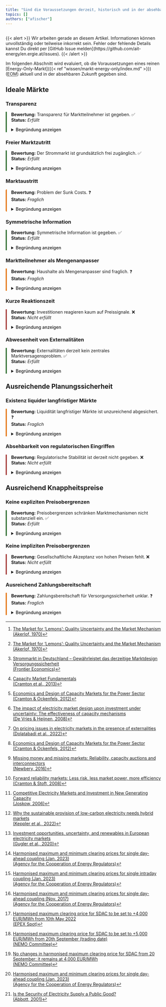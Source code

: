 ```yaml
---
title: "Sind die Voraussetzungen derzeit, historisch und in der absehbaren Zukunft hinreichend erfüllt?"
topics: []
authors: ["afischer"]
---
```


<br>
{{< alert >}}
Wir arbeiten gerade an diesem Artikel. Informationen können unvollständig oder teilweise inkorrekt sein. Fehler oder fehlende Details kannst Du direkt per [GitHub Issue melden](https://github.com/ait-energy/en.ergie.at/issues).
{{< /alert >}}

Im folgenden Abschnitt wird evaluiert, ob die Voraussetzungen eines reinen [Energy-Only-Markt]({{< ref "wissen/markt-energy-only/index.md" >}}) (<abbr title="Energy-Only-Markt">EOM</abbr>) aktuell und in der absehbaren Zukunft gegeben sind.

## Ideale Märkte

### Transparenz

<div style="border-left: 4px solid #3c763d; padding-left: 1em; margin-bottom: 1.5em;">

**Bewertung:** Transparenz für Marktteilnehmer ist gegeben. ✅  
**Status:** *Erfüllt*

<details>
<summary><span style="cursor: pointer; font-weight: 500;">Begründung anzeigen</span></summary>

Transparenz über existierende Anbieter, die derzeitige und zukünftige Nachfrage, Wetterlage etc. sind für Marktteilnehmer sehr gut einsehbar.  
Darüber hinaus handelt es sich bei Strom um ein sehr homogenes Gut, wodurch Unsicherheiten bezüglich der Qualität de-facto eliminiert sind und nicht Grund für ein potenzielles Marktversagen durch adverse Selektion oder Informationsasymmetrie im Sinne von [^1] sein können.

</details>
</div>


### Freier Marktzutritt

<div style="border-left: 4px solid #3c763d; padding-left: 1em; margin-bottom: 1.5em;">

**Bewertung:** Der Strommarkt ist grundsätzlich frei zugänglich. ✅  
**Status:** *Erfüllt*

<details>
<summary><span style="cursor: pointer; font-weight: 500;">Begründung anzeigen</span></summary>

Die Barriere für die Errichtung von zusätzlichen Kapazitäten für etablierte Anbieter scheint überwindbar.  
Ebenso scheinen kaum signifikante Eintrittsbarrieren für neue Anbieter zu bestehen.  
Vor allem im Bereich der Erneuerbaren (z.B. Wind und PV) haben sich in den letzten Jahren eine Vielzahl von Akteuren etabliert.

</details>
</div>



### Marktaustritt

<div style="border-left: 4px solid #e67e22; padding-left: 1em; margin-bottom: 1.5em; border-radius: 4px;">

**Bewertung:** Problem der Sunk Costs. ❓  
**Status:** *Fraglich*

<details>
<summary><span style="cursor: pointer; font-weight: 500;">Begründung anzeigen</span></summary>

Der Bau von Kraftwerken ist mit signifikanten versunkenen Kosten verbunden, ein großer Teil der Kosten ist ‚irreversibel‘. In Kombination mit fehlender Planungssicherheit können Sunk Costs somit hinderlich sein für Investitionen.

</details>
</div>


### Symmetrische Information

<div style="border-left: 4px solid #3c763d; padding-left: 1em; margin-bottom: 1.5em;">

**Bewertung:** Symmetrische Information ist gegeben. ✅  
**Status:** *Erfüllt*

<details>
<summary><span style="cursor: pointer; font-weight: 500;">Begründung anzeigen</span></summary>

Transparenz über existierende Anbieter, die derzeitige und zukünftige Nachfrage, Wetterlage etc. sind für Marktteilnehmer sehr gut einsehbar.  
Darüber hinaus handelt es sich bei Strom um ein sehr homogenes Gut, wodurch Unsicherheiten bezüglich der Qualität de-facto eliminiert sind und nicht Grund für ein potenzielles Marktversagen durch adverse Selektion oder Informationsasymmetrie im Sinne von [^1] sein können.

</details>
</div>



### Marktteilnehmer als Mengenanpasser

<div style="border-left: 4px solid #e67e22; padding-left: 1em; margin-bottom: 1.5em;">

**Bewertung:** Haushalte als Mengenanpasser sind fraglich. ❓  
**Status:** *Fraglich*

<details>
<summary><span style="cursor: pointer; font-weight: 500;">Begründung anzeigen</span></summary>

Haushalte besitzen nur unzureichend Flexibilität und Kenntnis über ihren tatsächlichen Verbrauch, können nur in sehr begrenztem Ausmaß über den Verbrauch (zu den relevanten Zeiten) entscheiden. Unelastische Nachfrage begünstigt auch Marktmissbrauch, da durch eine unelastische Nachfrage die Effekte von hohen Preisen und somit der Anreiz zu Marktmissbrauch deutlich höher ist. [^2] Darüber hinaus kann argumentiert werden, dass eine unelastische Nachfrage zu einer ineffizienten Bereithaltung von Kapazitäten führt [^3], [^4].  
Im Hinblick auf die Öffentliches-Gut Problematik könnte zusätzlich der Fall sein, dass für diese (Über-) kapazitäten keine Ausreichende Zahlungsbereitschaft besteht.  
Unelastische Nachfrage stellt möglicherweise ein Problem für die langfristig effiziente Versorgung mit ausreichend Kapazität dar, weil dadurch für einzelne Stunden zu wenig Kapazität vorhanden ist und das zu einem Blackout führt oder, anders formuliert, eine unelastische Nachfrage zur Vorhaltung von hohen (über?) Kapazitäten führt und damit ein relativ teures System produziert.

</details>
</div>


### Kurze Reaktionszeit

<div style="border-left: 4px solid #a94442; padding-left: 1em; margin-bottom: 1.5em;">

**Bewertung:** Investitionen reagieren kaum auf Preissignale. ❌  
**Status:** *Nicht erfüllt*

<details>
<summary><span style="cursor: pointer; font-weight: 500;">Begründung anzeigen</span></summary>

Für den Bau von (für die Versorgungssicherheit relevanten) Kraftwerkskapazitäten wie Gaskraftwerke oder Pumpspeicher bestehen lange Vorlaufzeiten für umweltrechtliche Genehmigungen, Standortsicherung, Sicherung der Finanzierung, etc. und benötigt hohe Investitionsvolumen. Um Anreize für Investitionen auf Basis der erwartbaren Preise zu sichern, braucht es daher Planungssicherheit.  
Daher können Marktteilnehmer mit nur sehr unzureichend auf beobachtbare Preissignale reagieren. Investitionen sind durch lange Amortisationszyklen charakterisiert, daher sind für Investitionsentscheidungen die zukünftig erwartbaren Preise eher relevant als die derzeit am Markt beobachtbaren. [^5]

</details>
</div>



### Abwesenheit von Externalitäten

<div style="border-left: 4px solid #3c763d; padding-left: 1em; margin-bottom: 1.5em;">

**Bewertung:** Externalitäten derzeit kein zentrales Marktversagensproblem. ✅  
**Status:** *Erfüllt*

<details>
<summary><span style="cursor: pointer; font-weight: 500;">Begründung anzeigen</span></summary>

Bei der Stromerzeugung sind eine Reihe von Externalitäten zu nennen, jedoch sind diese entweder bereits internalisiert oder verursachen keine derart großes Marktversagen, das zu einem vollständigen Versagen des EOMs führen würde.  
Zunächst scheint die negative Externalität von Treibhausgas-Emissionen höchst relevant. Für diese Externalität existieren jedoch Mechanismen, um die Schäden zu internalisieren (z.B. EU-ETS) und ökonomische Effizienz damit wieder herzustellen.  
Weitere Externalitäten betreffen die nicht-Konvexität von Produktionsmöglichkeiten. Bei thermischen Kraftwerken ergeben sich diese aus Start-, Stillstandskosten bzw. den daraus resultierenden Einschränkungen in den Produktionsmöglichkeiten, siehe [^6].

</details>
</div>


## Ausreichende Planungssicherheit

### Existenz liquider langfristiger Märkte

<div style="border-left: 4px solid #e67e22; padding-left: 1em; margin-bottom: 1.5em;">

**Bewertung:** Liquidität langfristiger Märkte ist unzureichend abgesichert. ❓  
**Status:** *Fraglich*

<details>
<summary><span style="cursor: pointer; font-weight: 500;">Begründung anzeigen</span></summary>

Grundsätzlich bieten Forward Märkte ausreichend Liquidität für die kommenden 1–5 Jahre. Jedoch sind Investitionen im Stromsektor mit sehr langen Amortisationszyklen (20–30 Jahre) verbunden. Fraglich ist, ob Forward-Märkte auch im Hinblick auf die typischen Amortisationszyklen genügend Investitionssicherheit und Risiko-Hedging ermöglichen.  
Typische Produkte auf Forward Märkten umfassen ‚Baseload‘ und ‚Peak‘, wobei das Peak-Produkt eine Lieferung im Zeitraum 8–20:00 an Wochentagen umfasst und daher nicht mit Spitzenzeiten im Sinne von ein paar hundert Stunden im Jahr übereinstimmt.  
Vor diesem Hintergrund existiert kein expliziter langfristiger Markt für Spitzenlastkraftwerke.  
[^4] bringen das Problem bezüglich der Fristigkeiten auf den Punkt: Während der Aufbau von Kapazitäten einen Zeitraum von mehreren Jahren benötigt, können in der kurzen Frist potenzielle Blackouts/Versorgungsengpässe zu sehr hohen Kosten führen.  
Weitere Literatur einbauen: [^7], [^8], [^9], Struktur von [^10] verwenden, Hogan 1993 checken. Gute Zusammenfassung [^11].

</details>
</div>


### Absehbarkeit von regulatorischen Eingriffen

<div style="border-left: 4px solid #a94442; padding-left: 1em; margin-bottom: 1.5em;">

**Bewertung:** Regulatorische Stabilität ist derzeit nicht gegeben. ❌  
**Status:** *Nicht erfüllt*

<details>
<summary><span style="cursor: pointer; font-weight: 500;">Begründung anzeigen</span></summary>

Geopolitische Verwerfungen (Ukraine-Krieg) haben zu Diskussionen rund um Änderungen des Markt-Designs geführt und teilweise signifikante Markteingriffe bewirkt. Beispiel dafür ist die Abschöpfung von Übergewinnen für EE-Erzeuger in Österreich oder der iberische Gaspreisdeckel.  
Zudem besteht Unsicherheit über die Erwünschtheit von (vorwiegend fossilen) Kapazitäten für Versorgungssicherheit in Zukunft. Historisch betrachtet gab es in den letzten Jahren viele Änderungen in umweltpolitischer Hinsicht.  
Auf Basis dieser Erfahrung und unter Berücksichtigung der politischen Ziele (Klimaneutralität EU bis 2050, bzw. Österreich 2040) sind regulatorische Änderungen zu erwarten – und in ihrer Auswirkung tendenziell unvorhersehbar.  
Darüber hinaus führt die potenzielle Einführung von KMs im eigenen Land möglicherweise zur Zurückhaltung von Investitionen, wenn diese KMs bestehende Anlagen nicht inkludieren.

</details>
</div>


## Ausreichend Knappheitspreise

### Keine expliziten Preisobergrenzen

<div style="border-left: 4px solid #3c763d; padding-left: 1em; margin-bottom: 1.5em;">

**Bewertung:** Preisobergrenzen schränken Marktmechanismen nicht substanziell ein. ✅  
**Status:** *Erfüllt*

<details>
<summary><span style="cursor: pointer; font-weight: 500;">Begründung anzeigen</span></summary>

Diese Voraussetzung kann tendenziell als erfüllt angesehen werden. Auf den Spot-Märkten bestehen zwar explizite Preisobergrenzen von €4.000 €/MWh im Single Day Ahead Coupling (SDAC) sowie 9.999 €/MWh im Single Intraday Coupling (SIDC) [^12], [^13].  
Gemessen am durchschnittlichen Preisniveau sind diese Obergrenzen jedoch relativ hoch (im Rekordjahr 2022 lag der maximale Day-ahead-Preis in der Gebotszone AT bei 919,64 €/MWh). In diesem Zusammenhang werden die Preisobergrenzen eher aus praktischen Gründen eingesetzt – z. B. zur Begrenzung von Miss-Trades oder Sicherheitshinterlegungen – und weniger, um ein gesellschaftlich/politisch akzeptables Preisniveau vorwegzunehmen.

Zusätzlich sind diese Preisobergrenzen dynamisch. In einer ursprünglichen Fassung [^14] wurde die Preisobergrenze automatisch um 1.000 €/MWh erhöht, sobald 60 % des Wertes in einer oder mehreren Gebotszonen in einer Stunde erreicht wurden. Dies geschah am 4. April 2022 in Frankreich, wo der Preis der Day-ahead-Auktion das Niveau von 2.700 €/MWh überstieg. Infolgedessen wurde die Preisobergrenze von (damals geltenden) 3.000 €/MWh auf 4.000 €/MWh angehoben [^15].

Am 17. August kam es erneut zu Preisspitzen in den baltischen Märkten, wobei die Obergrenze von 4.000 €/MWh erreicht wurde. Dies hätte eine Anhebung der Obergrenze auf 5.000 €/MWh fünf Wochen danach zur Folge gehabt [^16]. Auf Ansuchen der TSOs wurde der Automatismus jedoch ausgesetzt, um das Signal steigender Preise im Kontext der Energiekrise zu vermeiden [^17]. Daraufhin kam es zur Konsultation des Automatismus sowie einer Anpassung [^12].  
Demzufolge werden Preise um 500 €/MWh erhöht, wenn der Preis 70 % der Obergrenze in zumindest zwei Zeitintervallen an zumindest zwei Tagen überschreitet.

</details>
</div>


### Keine impliziten Preisobergrenzen

<div style="border-left: 4px solid #a94442; padding-left: 1em; margin-bottom: 1.5em;">

**Bewertung:** Gesellschaftliche Akzeptanz von hohen Preisen fehlt. ❌  
**Status:** *Nicht erfüllt*

<details>
<summary><span style="cursor: pointer; font-weight: 500;">Begründung anzeigen</span></summary>

Politisch/gesellschaftliche Akzeptanz von hohen Preisen im Energy-Only-Markt muss gegeben sein. Diese Voraussetzung ist tendenziell nicht gegeben:

- Im Zuge der Energiekrise kamen starke politische Signale, Preisspitzen zu vermeiden und den Knappheitssignalen des Marktes zuvorzukommen (xxx zitieren)
- Es gibt indirekte regulatorische Eingriffe, die entweder preisdämpfend wirken oder implizite Preisobergrenzen bedeuten. Zum Beispiel kann die Einführung von Kapazitätsmechanismen (je nach Ausgestaltung) in Nachbarländern preisdämpfend wirken, da der Stromsektor durch sehr starke Vernetzung und damit hohe Preiskonvergenz gekennzeichnet ist.

</details>
</div>


### Ausreichend Zahlungsbereitschaft

<div style="border-left: 4px solid #e67e22; padding-left: 1em; margin-bottom: 1.5em;">

**Bewertung:** Zahlungsbereitschaft für Versorgungssicherheit unklar. ❓  
**Status:** *Fraglich*

<details>
<summary><span style="cursor: pointer; font-weight: 500;">Begründung anzeigen</span></summary>

Ausreichend Zahlungsbereitschaft (für ausreichend Kapazität zur Versorgungssicherheit) scheint nicht gesichert erfüllt zu sein.  
Es wurde bereits festgehalten, dass die Stromnachfrage in weiten Teilen unflexibel bzw. unelastisch ist. Unelastische Nachfrage kann prinzipiell als Ausdruck hoher Zahlungsbereitschaft gewertet werden, schließlich treten dadurch Preisspitzen öfter auf, wodurch es zu einem höheren Deckungsbeitrag für marginale Kraftwerke kommt.  
Im Fall von Strom ist das jedoch eher eine Folge von unzureichender Flexibilität, Steuerungsmöglichkeiten oder Kenntnis über den Preis zum jeweiligen Zeitpunkt und weniger Ausdruck einer hohen Zahlungsbereitschaft.  
Es könnte eher das Gegenteil der Fall sein, da Versorgungssicherheit den Charakter eines öffentlichen Guts aufweist und somit eine mangelnde Zahlungsbereitschaft vorhanden ist [^18].

</details>
</div>


<!-- Fußnoten -->

[^1]: [The Market for ‘Lemons’: Quality Uncertainty and the Market Mechanism  
(Akerlof, 1970)](https://doi.org/10.2307/1879431)

[^2]: [Strommarkt in Deutschland – Gewährleistet das derzeitige Marktdesign Versorgungssicherheit  
(Frontier Economics)](https://www.frontier-economics.com/media/pxbdnenr/20171006_stommarkt-in-deutschland-gewaehrleistet-das-derzeitige-marktdesign-versorgungssicherheit_frontier.pdf)

[^3]: [Capacity Market Fundamentals  
(Cramton et al., 2013)](https://doi.org/10.5547/2160-5890.2.2.2)

[^4]: [Economics and Design of Capacity Markets for the Power Sector  
(Cramton & Ockenfels, 2012)](https://doi.org/10.1007/s12398-012-0084-2)

[^5]: [The impact of electricity market design upon investment under uncertainty: The effectiveness of capacity mechanisms  
(De Vries & Heijnen, 2008)](https://doi.org/10.1016/j.jup.2007.12.002)

[^6]: [On pricing issues in electricity markets in the presence of externalities  
(Dolatabadi et al., 2022)](https://doi.org/10.1016/j.energy.2022.123273)

[^7]: [Missing money and missing markets: Reliability, capacity auctions and interconnectors  
(Newbery, 2016)](https://doi.org/10.1016/j.enpol.2015.10.028)

[^8]: [Forward reliability markets: Less risk, less market power, more efficiency  
(Cramton & Stoft, 2008)](https://doi.org/10.1016/j.jup.2008.01.007)

[^9]: [Competitive Electricity Markets and Investment in New Generating Capacity  
(Joskow, 2006)](https://doi.org/10.2139/ssrn.902005)

[^10]: [Why the sustainable provision of low-carbon electricity needs hybrid markets  
(Keppler et al., 2022)](https://doi.org/10.1016/j.enpol.2022.113273)

[^11]: [Investment opportunities, uncertainty, and renewables in European electricity markets  
(Gugler et al., 2020)](https://doi.org/10.1016/j.eneco.2019.104575)

[^12]: [Harmonised maximum and minimum clearing prices for single day-ahead coupling (Jan. 2023)  
(Agency for the Cooperation of Energy Regulators)](https://www.nemo-committee.eu/assets/files/ACER%20Decision%2001-2023%20on%20HMMCP%20SDAC%20-%20Annex%201-ac8ad8689e50f1338ecbef2cb1239bb2.pdf)

[^13]: [Harmonised maximum and minimum clearing prices for single intraday coupling (Jan. 2023)  
(Agency for the Cooperation of Energy Regulators)](https://www.nemo-committee.eu/assets/files/ACER%20Decision%2002-2023%20on%20HMMCP%20SIDC%20-%20Annex%201-6ef85fb4e7ab3780d8df0c1d0a68334c.pdf)

[^14]: [Harmonised maximum and minimum clearing prices for single day-ahead coupling (Nov. 2017)  
(Agency for the Cooperation of Energy Regulators)](https://www.nemo-committee.eu/assets/files/Annex%20I_ACER%20DA%20MAX-MIN-d4974421d5ed9ae4510c382d32be55e2.pdf)

[^15]: [Harmonised maximum clearing price for SDAC to be set to +4,000 EUR/MWh from 10th May 2022  
(EPEX Spot)](https://www.epexspot.com/en/news/harmonised-maximum-clearing-price-sdac-be-set-4000-eurmwh-10th-may-2022)

[^16]: [Harmonised maximum clearing price for SDAC to be set to +5,000 EUR/MWh from 20th September (trading date)  
(NEMO Committee)](https://www.nemo-committee.eu/assets/files/test.pdf)

[^17]: [No changes in harmonised maximum clearing price for SDAC from 20 September: it remains at 4,000 EUR/MWh  
(NEMO Committee)](https://www.epexspot.com/sites/default/files/download_center_files/SDAC%20Coms%20note_suspension%20of%20HMMCP_final.pdf)

[^18]: [Is the Security of Electricity Supply a Public Good?  
(Abbott, 2001)](https://doi.org/10.1016/S1040-6190(01)00224-X)

